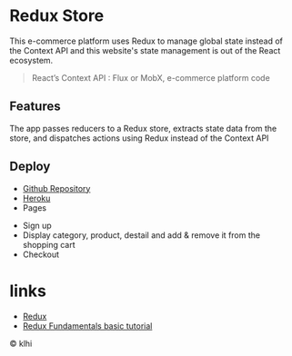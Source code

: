 # Redux Store

This e-commerce platform uses Redux to manage global state instead of the Context API and this website's state management is out of the React ecosystem.
> React’s Context API : Flux or MobX, e-commerce platform code

## Features

The app passes reducers to a Redux store, extracts state data from the store, and  dispatches actions using Redux instead of the Context API



## Deploy

* [Github Repository](https://github.com/klhi3/redux-store)
* [Heroku]()
* Pages
- Sign up 
- Display category, product, destail and add & remove it from the shopping cart
- Checkout


# links

* [Redux](https://redux.js.org/)
* [Redux Fundamentals basic tutorial](https://redux.js.org/basics/basic-tutorial)


© klhi

